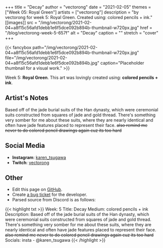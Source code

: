 +++
title =       "Decay"
author =      "vectorong"
date =        "2021-02-05"
themes =      ["Week 05: Royal Green"]
artists =     ["vectorong"]
description = "by vectorong for week 5: Royal Green. Created using: colored pencils + ink."
[[images]]
      src = "/img/vectorong/2021-02-04+a8f15c56afd1debb1e6f5dce092b894b-thumbnail-w720px.jpg"
      href = "/blog/vectorong-week-5-657f"
      alt = "Decay"
      caption = ""
      stretch = "cover"
+++


{{< fancybox path="/img/vectorong/2021-02-04+a8f15c56afd1debb1e6f5dce092b894b-thumbnail-w720px.jpg" file="/img/vectorong/2021-02-04+a8f15c56afd1debb1e6f5dce092b894b.jpg" caption="Placeholder thumbnail for a visual work." >}}


Week 5: **Royal Green**. This art was lovingly created using: **colored pencils + ink**.

## Artist's Notes

Based off of the jade burial suits of the Han dynasty, which were ceremonial suits constructed from squares of jade and gold thread. There's something very somber for me about these suits, where they are nearly identical and often have jade features placed to represent their face. ~~also remind me never to do colored pencil drawings again cuz its too hard~~

## Social Media

- **Instagram**: <a href='https://instagram.com/karen_tsugawa' target='_blank'>karen_tsugawa</a>
- **Twitch**: <a href='https://twitch.tv/vectorong' target='_blank'>vectorong</a>

## Other

- Edit this page on [GitHub](https://github.com/teaminkling/web-refresh/edit/main/content/blog/vectorong-week-5-657f.md).
- Create [a bug ticket](https://github.com/teaminkling/web-refresh/issues/new?assignees=&labels=bug&template=problem-report.md&title=) for the developer.
- Parsed source from Discord is as follows:

{{< highlight txt >}}
Week: 5
Title: Decay
Medium: colored pencils + ink
Description: Based off of the jade burial suits of the Han dynasty, which were ceremonial suits constructed from squares of jade and gold thread. There's something very somber for me about these suits, where they are nearly identical and often have jade features placed to represent their face. ~~also remind me never to do colored pencil drawings again cuz its too hard~~
Socials: insta - @karen_tsugawa
{{< /highlight >}}